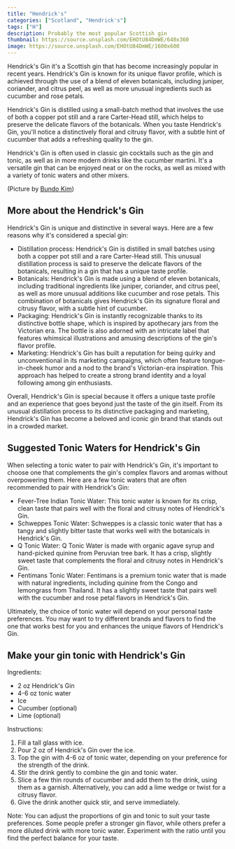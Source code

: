 ```yaml
---
title: "Hendrick's"
categories: ["Scotland", "Hendrick's"]
tags: ["H"]
description: Probably the most popular Scottish gin
thumbnail: https://source.unsplash.com/EHOtU84DmWE/640x360
image: https://source.unsplash.com/EHOtU84DmWE/1600x600
---
```


Hendrick's Gin it's a Scottish gin that has become increasingly popular in recent years. Hendrick's Gin is known for its unique flavor profile, which is achieved through the use of a blend of eleven botanicals, including juniper, coriander, and citrus peel, as well as more unusual ingredients such as cucumber and rose petals.

Hendrick's Gin is distilled using a small-batch method that involves the use of both a copper pot still and a rare Carter-Head still, which helps to preserve the delicate flavors of the botanicals. When you taste Hendrick's Gin, you'll notice a distinctively floral and citrusy flavor, with a subtle hint of cucumber that adds a refreshing quality to the gin.

Hendrick's Gin is often used in classic gin cocktails such as the gin and tonic, as well as in more modern drinks like the cucumber martini. It's a versatile gin that can be enjoyed neat or on the rocks, as well as mixed with a variety of tonic waters and other mixers.

(Picture by [Bundo Kim](https://unsplash.com/it/foto/EHOtU84DmWE))

## More about the Hendrick's Gin

Hendrick's Gin is unique and distinctive in several ways. Here are a few reasons why it's considered a special gin:

- Distillation process: Hendrick's Gin is distilled in small batches using both a copper pot still and a rare Carter-Head still. This unusual distillation process is said to preserve the delicate flavors of the botanicals, resulting in a gin that has a unique taste profile.
- Botanicals: Hendrick's Gin is made using a blend of eleven botanicals, including traditional ingredients like juniper, coriander, and citrus peel, as well as more unusual additions like cucumber and rose petals. This combination of botanicals gives Hendrick's Gin its signature floral and citrusy flavor, with a subtle hint of cucumber.
- Packaging: Hendrick's Gin is instantly recognizable thanks to its distinctive bottle shape, which is inspired by apothecary jars from the Victorian era. The bottle is also adorned with an intricate label that features whimsical illustrations and amusing descriptions of the gin's flavor profile.
- Marketing: Hendrick's Gin has built a reputation for being quirky and unconventional in its marketing campaigns, which often feature tongue-in-cheek humor and a nod to the brand's Victorian-era inspiration. This approach has helped to create a strong brand identity and a loyal following among gin enthusiasts.

Overall, Hendrick's Gin is special because it offers a unique taste profile and an experience that goes beyond just the taste of the gin itself. From its unusual distillation process to its distinctive packaging and marketing, Hendrick's Gin has become a beloved and iconic gin brand that stands out in a crowded market.

## Suggested Tonic Waters for Hendrick's Gin

When selecting a tonic water to pair with Hendrick's Gin, it's important to choose one that complements the gin's complex flavors and aromas without overpowering them. Here are a few tonic waters that are often recommended to pair with Hendrick's Gin:

- Fever-Tree Indian Tonic Water: This tonic water is known for its crisp, clean taste that pairs well with the floral and citrusy notes of Hendrick's Gin.
- Schweppes Tonic Water: Schweppes is a classic tonic water that has a tangy and slightly bitter taste that works well with the botanicals in Hendrick's Gin.
- Q Tonic Water: Q Tonic Water is made with organic agave syrup and hand-picked quinine from Peruvian tree bark. It has a crisp, slightly sweet taste that complements the floral and citrusy notes in Hendrick's Gin.
- Fentimans Tonic Water: Fentimans is a premium tonic water that is made with natural ingredients, including quinine from the Congo and lemongrass from Thailand. It has a slightly sweet taste that pairs well with the cucumber and rose petal flavors in Hendrick's Gin.

Ultimately, the choice of tonic water will depend on your personal taste preferences. You may want to try different brands and flavors to find the one that works best for you and enhances the unique flavors of Hendrick's Gin.

## Make your gin tonic with Hendrick's Gin

Ingredients:

- 2 oz Hendrick's Gin
- 4-6 oz tonic water
- Ice
- Cucumber (optional)
- Lime (optional)

Instructions:

1. Fill a tall glass with ice.
2. Pour 2 oz of Hendrick's Gin over the ice.
3. Top the gin with 4-6 oz of tonic water, depending on your preference for the strength of the drink.
4. Stir the drink gently to combine the gin and tonic water.
5. Slice a few thin rounds of cucumber and add them to the drink, using them as a garnish. Alternatively, you can add a lime wedge or twist for a citrusy flavor.
6. Give the drink another quick stir, and serve immediately.

Note: You can adjust the proportions of gin and tonic to suit your taste preferences. Some people prefer a stronger gin flavor, while others prefer a more diluted drink with more tonic water. Experiment with the ratio until you find the perfect balance for your taste.